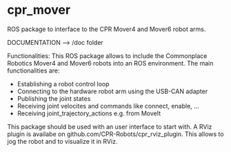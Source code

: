 cpr_mover
=========

ROS package to interface to the CPR Mover4 and Mover6 robot arms.

DOCUMENTATION --> /doc folder

Functionalities:
This ROS package allows to include the Commonplace Robotics Mover4 and Mover6 robots into an ROS environment. The main functionalities are:
* Establishing a robot control loop
* Connecting to the hardware robot arm using the USB-CAN adapter
* Publishing the joint states
* Receiving joint velocites and commands like connect, enable, ...
* Receiving joint_trajectory_actions e.g. from MoveIt

This package should be used with an user interface to start with. A RViz plugin is availabe on github.com/CPR-Robots/cpr_rviz_plugin. This allows to jog the robot and to visualize it in RViz.


